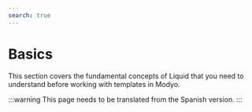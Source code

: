 ```yaml
---
search: true
---
```


# Basics

This section covers the fundamental concepts of Liquid that you need to understand before working with templates in Modyo.

:::warning
This page needs to be translated from the Spanish version.
:::
